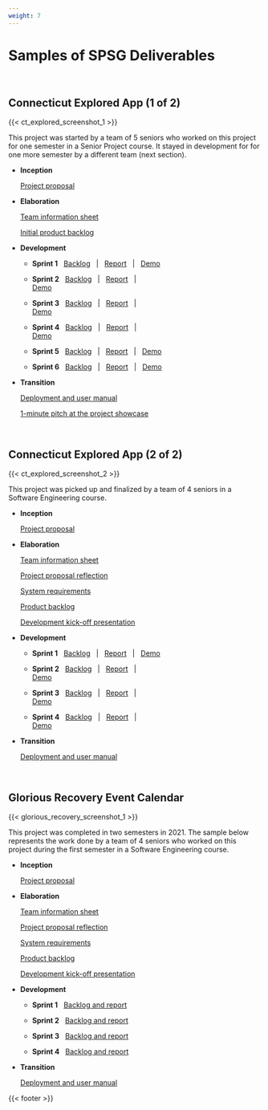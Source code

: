 ```yaml
---
weight: 7
---
```


# Samples of SPSG Deliverables

&nbsp;

## Connecticut Explored App (1 of 2)

{{< ct_explored_screenshot_1 >}}

This project was started by a team of 5 seniors who worked on this project for one semester in a Senior Project course. It stayed in development for for one more semester by a different team (next section).  

- **Inception**

	[Project proposal](</files/samples/CTExplored/inception/CT Explored Scavenger Hunt App proposal.pdf>)


- **Elaboration**

	[Team information sheet](</files/samples/CTExplored/elaboration/Team Info Sheet.pdf>)

	[Initial product backlog](</files/samples/CTExplored/elaboration/Backlog- Mad Hatterz.pdf>)



- **Development**

	- **Sprint 1** &nbsp; 
		[Backlog](</files/samples/CTExplored/development/Sprint 1 Github.pdf>)
		 &nbsp; | &nbsp; 
		[Report](</files/samples/CTExplored/development/Sprint 1 Report- Mad Hatterz.pdf>) 
		&nbsp; | &nbsp; 
		[Demo](<https://www.youtube.com/watch?v=TuVfij33cLQ>)


	- **Sprint 2** &nbsp; 
		[Backlog](</files/samples/CTExplored/development/Sprint 2 Github.pdf>)
		 &nbsp; | &nbsp; 
		[Report](</files/samples/CTExplored/development/Sprint 2 Report- Mad Hatterz.pdf>)
		 &nbsp; | &nbsp; 	
		[Demo](<https://www.youtube.com/watch?v=X49oR4IbAVE>)


	- **Sprint 3** &nbsp; 
		[Backlog](</files/samples/CTExplored/development/Sprint 3 Github.pdf>)
		 &nbsp; | &nbsp; 
		[Report](</files/samples/CTExplored/development/Sprint 3 Report- Mad Hatterz.pdf>)
		 &nbsp; | &nbsp; 	
		[Demo](<https://www.youtube.com/watch?v=4bjqlWUbioI>)


	- **Sprint 4** &nbsp; 
		[Backlog](</files/samples/CTExplored/development/Sprint 4 Github.pdf>)
		 &nbsp; | &nbsp; 
		[Report](</files/samples/CTExplored/development/Sprint 4 Report- Mad Hatterz.pdf>)
		 &nbsp; | &nbsp; 	
		[Demo](<https://www.youtube.com/watch?v=90EBR0O156k>)


	- **Sprint 5** &nbsp; 
		[Backlog](</files/samples/CTExplored/development/Sprint 5 Github.pdf>)
		 &nbsp; | &nbsp; 
		[Report](</files/samples/CTExplored/development/Sprint 5 Report- Mad Hatterz.pdf>)
		 &nbsp; | &nbsp; 
		[Demo](<https://www.youtube.com/watch?v=HYHibx_n5QI>)


	- **Sprint 6** &nbsp; 
		[Backlog](</files/samples/CTExplored/development/Sprint 6 Github.pdf>)
		 &nbsp; | &nbsp; 
		[Report](</files/samples/CTExplored/development/Sprint 6 Report- Mad Hatterz.pdf>)
		 &nbsp; | &nbsp; 
		[Demo](<https://www.youtube.com/watch?v=FUEUIor3nUQ>)

- **Transition**

	[Deployment and user manual](</files/samples/CTExplored/transition/User Manual- Mad Hatterz.pdf>)

	[1-minute pitch at the project showcase](</files/samples/CTExplored/transition/Pitch.pdf>)

&nbsp;



## Connecticut Explored App (2 of 2)

{{< ct_explored_screenshot_2 >}}

This project was picked up and finalized by a team of 4 seniors in a Software Engineering course.   

- **Inception**

	[Project proposal](</files/samples/CTExplored2/inception/Ct Explored Scavenger Hunt App_SoftwareProjectProposal.pdf>)


- **Elaboration**

	[Team information sheet](</files/samples/CTExplored2/elaboration/Project Team Info Sheet.pdf>)

	[Project proposal reflection](</files/samples/CTExplored2/elaboration/Project proposal reflection.pdf>)

	[System requirements](</files/samples/CTExplored2/elaboration/System Requirements.pdf>)

	[Product backlog](</files/samples/CTExplored2/elaboration/Product Backlog.pdf>)

	[Development kick-off presentation](</files/samples/CTExplored2/elaboration/Project kickoff presentation.pdf>)




- **Development**

	- **Sprint 1** &nbsp; 
		[Backlog](</files/samples/CTExplored2/development/Sprint 1 backlog.pdf>)
		 &nbsp; | &nbsp; 
		[Report](</files/samples/CTExplored2/development/Sprint 1 report.pdf>) 
		&nbsp; | &nbsp; 
		[Demo](<https://www.youtube.com/watch?v=7OlGan96Tvs>)


	- **Sprint 2** &nbsp; 
		[Backlog](</files/samples/CTExplored2/development/Sprint 2 backlog.pdf>)
		 &nbsp; | &nbsp; 
		[Report](</files/samples/CTExplored2/development/Sprint 2 report.pdf>)
		 &nbsp; | &nbsp; 	
		[Demo](<https://www.youtube.com/watch?v=kYbdmChknOE>)


	- **Sprint 3** &nbsp; 
		[Backlog](</files/samples/CTExplored2/development/Sprint 3 backlog.pdf>)
		 &nbsp; | &nbsp; 
		[Report](</files/samples/CTExplored2/development/Sprint 3 report.pdf>)
		 &nbsp; | &nbsp; 	
		[Demo](<https://www.youtube.com/watch?v=mBIFi57oAjI>)


	- **Sprint 4** &nbsp; 
		[Backlog](</files/samples/CTExplored2/development/Sprint 4 backlog.pdf>)
		 &nbsp; | &nbsp; 
		[Report](</files/samples/CTExplored2/development/Sprint 4 report.pdf>)
		 &nbsp; | &nbsp; 	
		[Demo](<https://www.youtube.com/watch?v=VT4_wutXQik>)


- **Transition**

	[Deployment and user manual](</files/samples/CTExplored2/transition/User Manual.pdf>)


&nbsp;




## Glorious Recovery Event Calendar

{{< glorious_recovery_screenshot_1 >}}

This project was completed in two semesters in 2021. The sample below represents the work done by a team of 4 seniors who worked on this project during the first semester in a Software Engineering course. 

- **Inception**

	[Project proposal](</files/samples/GloriousRecovery/inception/Glorious Recovery project proposal.pdf>)


- **Elaboration**

	[Team information sheet](</files/samples/GloriousRecovery/elaboration/Team Info Sheet.pdf>)

	[Project proposal reflection](</files/samples/GloriousRecovery/elaboration/Project proposal reflection.pdf>)

	[System requirements](</files/samples/GloriousRecovery/elaboration/System Requirements.pdf>)

	[Product backlog](</files/samples/GloriousRecovery/elaboration/Product Backlog.pdf>)

	[Development kick-off presentation](</files/samples/GloriousRecovery/elaboration/Development kick-off presentation.pdf>)



- **Development**

	- **Sprint 1** &nbsp; 
		[Backlog and report](</files/samples/GloriousRecovery/development/Sprint 1 report.pdf>)

	- **Sprint 2** &nbsp; 
		[Backlog and report](</files/samples/GloriousRecovery/development/Sprint 2 report.pdf>)

	- **Sprint 3** &nbsp; 
		[Backlog and report](</files/samples/GloriousRecovery/development/Sprint 3 report.pdf>)

	- **Sprint 4** &nbsp; 
		[Backlog and report](</files/samples/GloriousRecovery/development/Sprint 4 report.pdf>)

- **Transition**

	[Deployment and user manual](</files/samples/GloriousRecovery/transition/User Manual.pdf>)


{{< footer >}}

